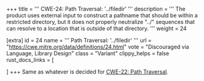 +++
title = '''
CWE-24: Path Traversal: '../filedir'
'''
description	= '''
The product uses external input to construct a pathname that should be within a restricted directory, but it does not properly neutralize "../" sequences that can resolve to a location that is outside of that directory.
'''
weight = 24

[extra]
id = 24
name = '''
Path Traversal: '../filedir'
'''
url = "https://cwe.mitre.org/data/definitions/24.html"
vote = "Discouraged via Language, Library Design"
class = "Variant"
clippy_helps = false
rust_docs_links = [

]
+++
Same as whatever is decided for [CWE-22: Path Traversal](rust-are-we-secure-yet/cwes/cwe-22).
